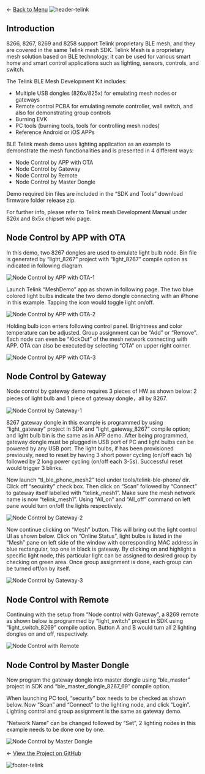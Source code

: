 ← [Back to Menu](https://telinkgithub.github.io/Telink/ "Menu")
![header-telink](https://i.imgur.com/5kRG6CF.jpg)

## Introduction

8266, 8267, 8269 and 8258 support Telink proprietary BLE mesh, and they are covered in the same Telink mesh SDK. Telink Mesh is a proprietary mesh solution based on BLE technology, it can be used for various smart home and smart control applications such as lighting, sensors, controls, and switch.

The Telink BLE Mesh Development Kit includes:

* Multiple USB dongles (826x/825x) for emulating mesh nodes or gateways
* Remote control PCBA for emulating remote controller, wall switch, and also for demonstrating group controls
* Burning EVK
* PC tools (burning tools, tools for controlling mesh nodes)
* Reference Android or iOS APPs

BLE Telink mesh demo uses lighting application as an example to demonstrate the mesh functionalities and is presented in 4 different ways:

* Node Control by APP with OTA
* Node Control by Gateway
* Node Control by Remote
* Node Control by Master Dongle

Demo required bin files are included in the “SDK and Tools” download firmware folder release zip.

For further info, please refer to Telink mesh Development Manual under 826x and 8x5x chipset wiki page.


## Node Control by APP with OTA

In this demo, two 8267 dongles are used to emulate light bulb node. Bin file is generated by “light_8267” project with “light_8267” compile option as indicated in following diagram.

![Node Control by APP with OTA-1](https://telinkgithub.github.io/Assets/14_BLE-Telink-Mesh-Quick-Start/tsdk.png)

Launch Telink “MeshDemo” app as shown in following page. The two blue colored light bulbs indicate the two demo dongle connecting with an iPhone in this example. Tapping the icon would toggle light on/off.

![Node Control by APP with OTA-2](https://telinkgithub.github.io/Assets/14_BLE-Telink-Mesh-Quick-Start/tdemo.png)

Holding bulb icon enters following control panel. Brightness and color temperature can be adjusted. Group assignment can be “Add” or “Remove”. Each node can even be “KickOut” of the mesh network connecting with APP. OTA can also be executed by selecting “OTA” on upper right corner.

![Node Control by APP with OTA-3](https://telinkgithub.github.io/Assets/14_BLE-Telink-Mesh-Quick-Start/tappcontrol.png)


## Node Control by Gateway

Node control by gateway demo requires 3 pieces of HW as shown below: 2 pieces of light bulb and 1 piece of gateway dongle，all by 8267.

![Node Control by Gateway-1](https://telinkgithub.github.io/Assets/14_BLE-Telink-Mesh-Quick-Start/mesh_demo_hw.png)

8267 gateway dongle in this example is programmed by using “light_gateway” project in SDK and “light_gateway_8267” compile option; and light bulb bin is the same as in APP demo. After being programmed, gateway dongle must be plugged in USB port of PC and light bulbs can be powered by any USB port. The light bulbs, if has been provisioned previously, need to reset by having 3 short power cycling (on/off each 1s) followed by 2 long power cycling (on/off each 3-5s). Successful reset would trigger 3 blinks.

Now launch “tl_ble_phone_mesh2” tool under tools/telink-ble-phone/ dir. Click off “secuirity” check box. Then click on “Scan” followed by “Connect” to gateway itself labelled with “telink_mesh1”. Make sure the mesh network name is now “telink_mesh1”. Using “All_on” and “All_off” command on left pane would turn on/off the lights respectively.

![Node Control by Gateway-2](https://telinkgithub.github.io/Assets/14_BLE-Telink-Mesh-Quick-Start/tmeshtool.png)

Now continue clicking on “Mesh” button. This will bring out the light control UI as shown below. Click on “Online Status”, light bulbs is listed in the “Mesh” pane on left side of the window with corresponding MAC address in blue rectangular, top one in black is gateway. By clicking on and highlight a specific light node, this particular light can be assigned to desired group by checking on green area. Once group assignment is done, each group can be turned off/on by itself.

![Node Control by Gateway-3](https://telinkgithub.github.io/Assets/14_BLE-Telink-Mesh-Quick-Start/tmesh.png)



## Node Control with Remote

Continuing with the setup from “Node control with Gateway”, a 8269 remote as shown below is programmed by “light_switch” project in SDK using “light_switch_8269” compile option. Button A and B would turn all 2 lighting dongles on and off, respectively.

![Node Control with Remote](https://telinkgithub.github.io/Assets/14_BLE-Telink-Mesh-Quick-Start/light_rcu.png)



## Node Control by Master Dongle

Now program the gateway dongle into master dongle using “ble_master” project in SDK and “ble_master_dongle_8267_69” compile option.

When launching PC tool, “security” box needs to be checked as shown below. Now “Scan” and “Connect” to the lighting node, and click “Login”. Lighting control and group assignment is the same as gateway demo.

“Network Name” can be changed followed by “Set”, 2 lighting nodes in this example needs to be done one by one.

![Node Control by Master Dongle](https://telinkgithub.github.io/Assets/14_BLE-Telink-Mesh-Quick-Start/tmaster.png)



← [View the Project on GitHub](https://github.com/TelinkGithub/BLE-Telink-Mesh-Quick-Start)


![footer-telink](https://telinkgithub.github.io/Assets/General/footer.jpg)



